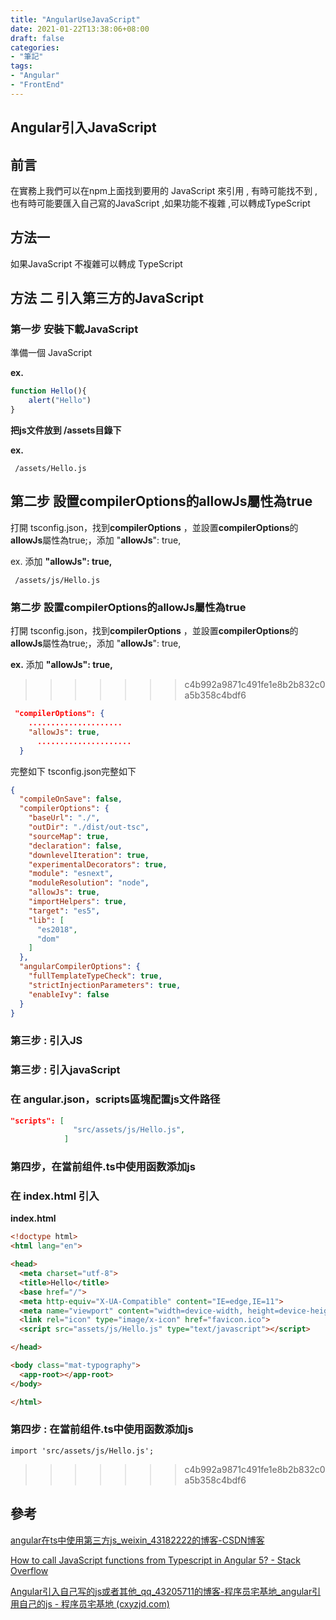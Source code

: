 ```yaml
---
title: "AngularUseJavaScript"
date: 2021-01-22T13:38:06+08:00
draft: false
categories:
- "筆記"
tags:
- "Angular"
- "FrontEnd"
---
```

## **Angular引入**JavaScript

## 前言

在實務上我們可以在npm上面找到要用的 JavaScript 來引用 , 有時可能找不到 , 也有時可能要匯入自己寫的JavaScript ,如果功能不複雜 ,可以轉成TypeScript
<!--more-->

## 方法一

如果JavaScript  不複雜可以轉成 TypeScript

## 方法 二 引入第三方的JavaScript

### 第一步 安裝下載JavaScript

準備一個 JavaScript 

****ex.**** 

```javascript
function Hello(){
	alert("Hello")
}
```

**把js文件放到 /assets目錄下**

****ex.****
```
 /assets/Hello.js
```

## 第二步 設置**compilerOptions**的**allowJs**屬性為true

打開 tsconfig.json，找到**compilerOptions**  ，並設置**compilerOptions**的**allowJs**屬性為true;，添加 "**allowJs**": true,

ex. 添加 **"allowJs": true,**

```
 /assets/js/Hello.js
```

### 第二步 設置**compilerOptions**的**allowJs**屬性為true

打開 tsconfig.json，找到**compilerOptions**  ，並設置**compilerOptions**的**allowJs**屬性為true;，添加 "**allowJs**": true,

**ex.** 添加 **"allowJs": true,**
>>>>>>> c4b992a9871c491fe1e8b2b832c0a5b358c4bdf6

```json
 "compilerOptions": {
    .....................
    "allowJs": true,
	  .....................
  }
```

完整如下
tsconfig.json完整如下

```json
{
  "compileOnSave": false,
  "compilerOptions": {
    "baseUrl": "./",
    "outDir": "./dist/out-tsc",
    "sourceMap": true,
    "declaration": false,
    "downlevelIteration": true,
    "experimentalDecorators": true,
    "module": "esnext",
    "moduleResolution": "node",
    "allowJs": true,
    "importHelpers": true,
    "target": "es5",
    "lib": [
      "es2018",
      "dom"
    ]
  },
  "angularCompilerOptions": {
    "fullTemplateTypeCheck": true,
    "strictInjectionParameters": true,
    "enableIvy": false
  }
}

```

### 第三步 : 引入JS
### 第三步 : 引入javaScript

### 在 angular.json，scripts區塊配置js文件路径

```json
"scripts": [
              "src/assets/js/Hello.js",
            ]
```

### 第四步，在當前组件.ts中使用函数添加js
### 在 index.html 引入

<!-- Hello js -->

<script src="assets/js/Hello.js" type="text/javascript"></script>

**index.html**

```html
<!doctype html>
<html lang="en">

<head>
  <meta charset="utf-8">
  <title>Hello</title>
  <base href="/">
  <meta http-equiv="X-UA-Compatible" content="IE=edge,IE=11">
  <meta name="viewport" content="width=device-width, height=device-height, initial-scale=1.0, user-scalable=0, minimum-scale=1.0, maximum-scale=1.0">
  <link rel="icon" type="image/x-icon" href="favicon.ico">
  <script src="assets/js/Hello.js" type="text/javascript"></script>

</head>

<body class="mat-typography">
  <app-root></app-root>
</body>

</html>
```

### 第四步 : 在當前组件.ts中使用函数添加js

`import 'src/assets/js/Hello.js';`
>>>>>>> c4b992a9871c491fe1e8b2b832c0a5b358c4bdf6

## 參考

[angular在ts中使用第三方js_weixin_43182222的博客-CSDN博客](https://blog.csdn.net/weixin_43182222/article/details/105205283?utm_medium=distribute.pc_relevant.none-task-blog-BlogCommendFromBaidu-2.control&depth_1-utm_source=distribute.pc_relevant.none-task-blog-BlogCommendFromBaidu-2.control)

[How to call JavaScript functions from Typescript in Angular 5? - Stack Overflow](https://stackoverflow.com/questions/49526681/how-to-call-javascript-functions-from-typescript-in-angular-5)

[Angular引入自己写的js或者其他_qq_43205711的博客-程序员宅基地_angular引用自己的js - 程序员宅基地 (cxyzjd.com)](https://www.cxyzjd.com/article/qq_43205711/84139445)